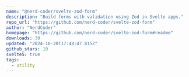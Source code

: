 ```yaml
---
name: "@nerd-coder/svelte-zod-form"
description: "Build forms with validation using Zod in Svelte apps."
repo_url: "https://github.com/nerd-coder/svelte-zod-form"
author: "NerdCoder"
homepage: "https://github.com/nerd-coder/svelte-zod-form#readme"
downloads: 39
updated: "2024-10-20T17:48:47.815Z"
github_stars: 10
svelte5: true
tags: 
  - utility
---
```

